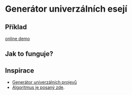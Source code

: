 # Generátor univerzálních esejí

## Příklad

[online demo](https://nesati.github.io/)

## Jak to funguje?
## Inspirace
- [Generátor univerzálních projevů](http://www.kyblsoft.cz/projevy)
- [Algoritmus je posaný zde](https://www.fce.vutbr.cz/aiu/vojkuvka.m/6u4/cviceni06.htm).
